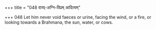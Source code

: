 +++
title = "048 वाय्व्-अग्नि-विप्रम् आदित्यम्"

+++
048	Let him never void faeces or urine, facing the wind, or a fire, or looking towards a Brahmana, the sun, water, or cows.